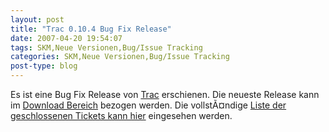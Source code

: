 ```yaml
---
layout: post
title: "Trac 0.10.4 Bug Fix Release"
date: 2007-04-20 19:54:07
tags: SKM,Neue Versionen,Bug/Issue Tracking
categories: SKM,Neue Versionen,Bug/Issue Tracking
post-type: blog
---
```

Es ist eine Bug Fix Release von <a href="http://trac.edgewall.com"  title="Trac">Trac</a> erschienen. Die neueste Release kann im <a href=" http://trac.edgewall.org/wiki/TracDownload"  title="Download Bereich">Download Bereich</a> bezogen werden. Die vollstÃ¤ndige 
<a href="http://trac.edgewall.org/query?status=closed&milestone=0.10.4" title="Geschlossene Tickets fÃ¼r 0.10.4">Liste der geschlossenen Tickets kann hier</a> eingesehen werden.

